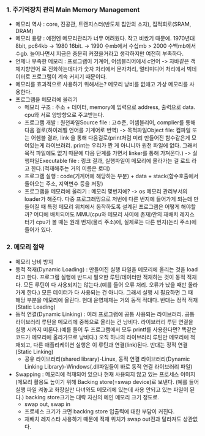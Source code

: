 ### 1. 주기억장치 관리  Main Memory Management

- 메모리 역사 : core, 진공관, 트랜지스터(반도체 칩안의 소자), 집적회로(SRAM, DRAM)
- 메모리 용량 : 예전엔 메모리관리가 너무 어려웠다. 작고 비쌌기 때문에. 1970년대 8bit, pc64kb -> 1980 16bit. -> 1990 수mb에서 수십mb > 2000 수백mb에서 수gb. 늘어나면서 지금은 충분히 커졌을거라고 생각하지만 여전히 부족하다. 
- 언제나 부족한 메모리 : 프로그램이 기계어, 어셈블리어에서 c언어 -> 자바같은 객체지향언어 로 진화하는데다가 숫자 처리에서 문자처리, 멀티미디어 처리에서 빅데이터로 프로그램이 계속 커지기 때문이다.
- 메모리를 효과적으로 사용하기 위해서는? 메모리 낭비를 없애고 가상 메모리를 사용한다. 
- 프로그램을 메모리에 올리기
  - 메모리 구조 : 주소 + 데이터, memory에 입력으로 address, 출력으로 data. cpu와 서로 양방향으로 주고받는다.
  - 프로그램 개발 : 원천파일Source file : 고수준, 어셈블리어, complier를 통해 다음 걸로(하이레벨 언어를 기계어로 번역) -> 목적파일Object file: 컴파일 또는 어셈블 결과, link 을 통해 다음걸로(print처럼 미리 만들어진 함수같은게 모여있는게 라이브러리. print는 우리가 짠 게 아니니까 원천 파일에 없다. 그래서 목적 파일에도 없기 때문에 다음 단계를 가면서 linker를 통해 가져온다.) -> 실행파일Executable file : 링크 결과,  실행파일이 메모리에 올라가는 걸 로드 라고 한다.(적재해주는 거의 이름은 로더)
  - 프로그램 실행 : code(기계어에 해당하는 부분) + data + stack(함수호출에서 돌아오는 주소, 지역변수 등을 저장)
  - 프로그램을 메모리에 올리기 : 메모리 몇번지에? -> os 메모리 관리부서의 loader가 해준다. 다중 프로그래밍으로 저번에 다른 번지에 들어가게 되는데 만들어질 때 특정 메모리 위치에서 동작하도록 설계된 프로그램은 어떻게 해야할까? 어디에 배치되어도 MMU(cpu와 메모리 사이에 존재)안의 재배치 레지스터가 cpu가 볼 때는 원래 번지(물리 주소)에, 실제로는 다른 번지(논리 주소)에 들어가 있다.



### 2. 메모리 절약

- 메모리 낭비 방지
- 동적 적재(Dynamic Loading) : 만들어진 실행 파일을 메모리에 올리는 것을 load라고 한다. 프로그램 실행에 반드시 필요한 루틴/데이터만 적재하는 것이 동적 적재다. 모든 루틴이 다 사용되지는 않는다.(예를 들어 오류 처리. 오류가 났을 때만 올라가게 한다.) 모든 데이터가 다 사용되는 건 아니다. 그래서 실행 시 필요하면 그 때 해당 부분을 메모리에 올린다. 현대 운영체제는 거의 동적 적대다. 반대는 정적 적재(Static Loading)
- 동적 연결(Dynamic Linking) : 여러 프로그램에 공통 사용되는 라이브러리. 공통 라이브러리 루틴을 메모리에 중복으로 올리는 건 낭비다. 라이브러리 루틴 연결을 실행 시까지 미룬다.(예를 들어 두 프로그램에서 모두 printf를 사용한다면? 똑같은 코드가 메모리에 올라가므로 낭비다.) 오직 하나의 라이브러리 루틴만 메모리에 적재되고, 다른 애플리케이션 실행은 이 루틴과 연결(link)된다. 반대는 정적 연결(Static Linking)
  - 공유 라이브러리(shared library)-Linux, 동적 연결 라이브러리(Dynamic Linking Library)-Windows(.dll파일들이 바로 동적 연결 라이브러리 파일)
- Swapping : 메모리에 적재되어 있으나 현재 사용되지 않고 있는 프로세스 이미지(메모리 활용도 높이기 위해 Backing store(=swap device)로 보낸다. (예를 들어 실행 파일 켜놓고 화장실만 다녀와도 메모리에 있는데 사용 안되고 있는 파일이 된다.) backing store크기는 대략 자신의 메인 메모리 크기 정도로. 
  - swap out, swap in
  - 프로세스 크기가 크면 backing store 입출력에 대한 부담이 커진다.
  - 재배치 레지스타 사용하기 때문에 적재 위치가 swap out전과 달라져도 상관없다.